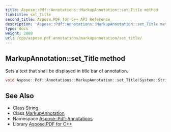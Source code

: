 ```yaml
---
title: Aspose::Pdf::Annotations::MarkupAnnotation::set_Title method
linktitle: set_Title
second_title: Aspose.PDF for C++ API Reference
description: 'Aspose::Pdf::Annotations::MarkupAnnotation::set_Title method. Sets a text that shall be displayed in title bar of annotation in C++.'
type: docs
weight: 2000
url: /cpp/aspose.pdf.annotations/markupannotation/set_title/
---
```

## MarkupAnnotation::set_Title method


Sets a text that shall be displayed in title bar of annotation.

```cpp
void Aspose::Pdf::Annotations::MarkupAnnotation::set_Title(System::String value) override
```

## See Also

* Class [String](../../../system/string/)
* Class [MarkupAnnotation](../)
* Namespace [Aspose::Pdf::Annotations](../../)
* Library [Aspose.PDF for C++](../../../)
